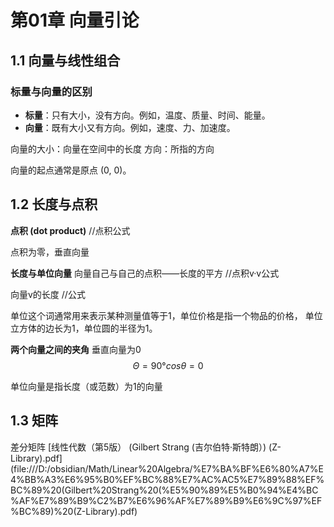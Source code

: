 # 第01章 向量引论
## 1.1 向量与线性组合
### 标量与向量的区别
- **标量**：只有大小，没有方向。例如，温度、质量、时间、能量。
- **向量**：既有大小又有方向。例如，速度、力、加速度。

向量的大小：向量在空间中的长度
方向：所指的方向

向量的起点通常是原点 (0, 0)。


## 1.2 长度与点积
**点积 (dot product)**
//点积公式

点积为零，垂直向量

**长度与单位向量**
向量自己与自己的点积——长度的平方
//点积v·v公式

向量v的长度
//公式

单位这个词通常用来表示某种测量值等于1，单位价格是指一个物品的价格， 单位立方体的边长为1，单位圆的半径为1。

**两个向量之间的夹角**
垂直向量为0
$$
Θ=90°
cosθ = 0
$$

单位向量是指长度（或范数）为1的向量



## 1.3 矩阵

差分矩阵
[线性代数（第5版） (Gilbert Strang (吉尔伯特·斯特朗）) (Z-Library).pdf](file:///D:/obsidian/Math/Linear%20Algebra/%E7%BA%BF%E6%80%A7%E4%BB%A3%E6%95%B0%EF%BC%88%E7%AC%AC5%E7%89%88%EF%BC%89%20(Gilbert%20Strang%20(%E5%90%89%E5%B0%94%E4%BC%AF%E7%89%B9%C2%B7%E6%96%AF%E7%89%B9%E6%9C%97%EF%BC%89)%20(Z-Library).pdf)


